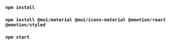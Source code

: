 ### `npm install`

### `npm install @mui/material @mui/icons-material @emotion/react @emotion/styled`

### `npm start`




